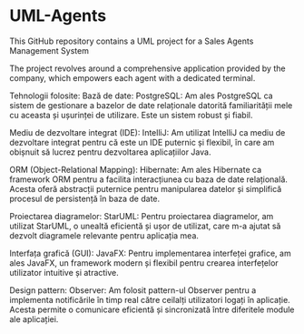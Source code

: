 # UML-Agents
This GitHub repository contains a UML project for a Sales Agents Management System

The project revolves around a comprehensive application provided by the company, which empowers each agent with a dedicated terminal. 

Tehnologii folosite:
Bază de date:
PostgreSQL: Am ales PostgreSQL ca sistem de gestionare a bazelor de date relaționale datorită familiarității mele cu aceasta și ușurinței de utilizare. Este un sistem robust și fiabil.

Mediu de dezvoltare integrat (IDE):
IntelliJ: Am utilizat IntelliJ ca mediu de dezvoltare integrat pentru că este un IDE puternic și flexibil, în care am obișnuit să lucrez pentru dezvoltarea aplicațiilor Java.

ORM (Object-Relational Mapping):
Hibernate: Am ales Hibernate ca framework ORM pentru a facilita interacțiunea cu baza de date relațională. Acesta oferă abstracții puternice pentru manipularea datelor și simplifică procesul de persistență în baza de date.

Proiectarea diagramelor:
StarUML: Pentru proiectarea diagramelor, am utilizat StarUML, o unealtă eficientă și ușor de utilizat, care m-a ajutat să dezvolt diagramele relevante pentru aplicația mea.

Interfața grafică (GUI):
JavaFX: Pentru implementarea interfeței grafice, am ales JavaFX, un framework modern și flexibil pentru crearea interfețelor utilizator intuitive și atractive.

Design pattern:
Observer: Am folosit pattern-ul Observer pentru a implementa notificările în timp real către ceilalți utilizatori logați în aplicație. Acesta permite o comunicare eficientă și sincronizată între diferitele module ale aplicației.
